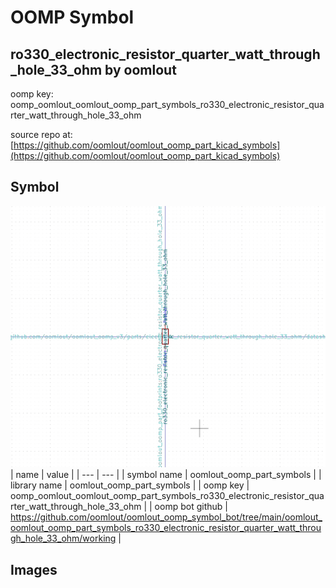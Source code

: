 # OOMP Symbol  
## ro330_electronic_resistor_quarter_watt_through_hole_33_ohm  by oomlout  
  
oomp key: oomp_oomlout_oomlout_oomp_part_symbols_ro330_electronic_resistor_quarter_watt_through_hole_33_ohm  
  
source repo at: [https://github.com/oomlout/oomlout_oomp_part_kicad_symbols](https://github.com/oomlout/oomlout_oomp_part_kicad_symbols)  
## Symbol  
  
[![working.png](working_600.png)](working.png)  
| name | value | 
| --- | --- | 
| symbol name | oomlout_oomp_part_symbols | 
| library name | oomlout_oomp_part_symbols | 
| oomp key | oomp_oomlout_oomlout_oomp_part_symbols_ro330_electronic_resistor_quarter_watt_through_hole_33_ohm | 
| oomp bot github | https://github.com/oomlout/oomlout_oomp_symbol_bot/tree/main/oomlout_oomlout_oomp_part_symbols_ro330_electronic_resistor_quarter_watt_through_hole_33_ohm/working | 
## Images  
